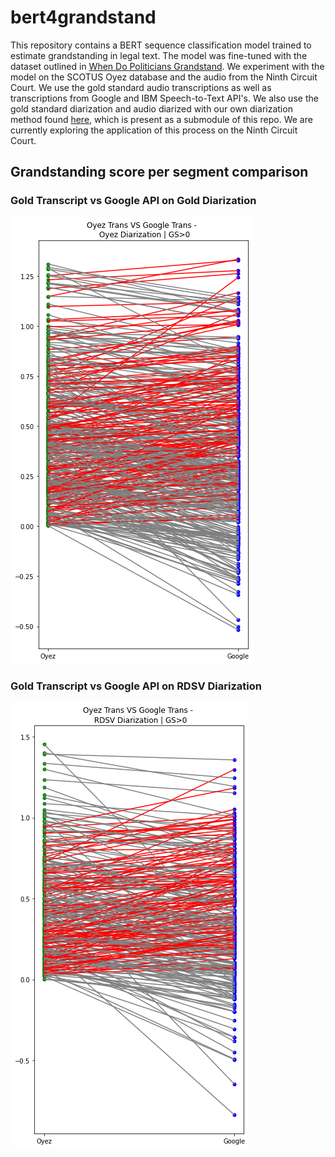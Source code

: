 # bert4grandstand

This repository contains a BERT sequence classification model trained to estimate grandstanding in legal text. The model was fine-tuned with the dataset outlined in [When Do Politicians Grandstand](https://www.journals.uchicago.edu/doi/abs/10.1086/709147?af=R). We experiment with the model on the SCOTUS Oyez database and the audio from the Ninth Circuit Court. We use the gold standard audio transcriptions as well as transcriptions from Google and IBM Speech-to-Text API's. We also use the gold standard diarization and audio diarized with our own diarization method found [here](https://github.com/JeffT13/rd-diarization), which is present as a submodule of this repo. We are currently exploring the application of this process on the Ninth Circuit Court. 


## Grandstanding score per segment comparison


### Gold Transcript vs Google API on Gold Diarization

![](./data/out/golddiar_oyezvsgoog.png)



### Gold Transcript vs Google API on RDSV Diarization

![](./data/out/rdsvdiar_oyezvsgoog.png)